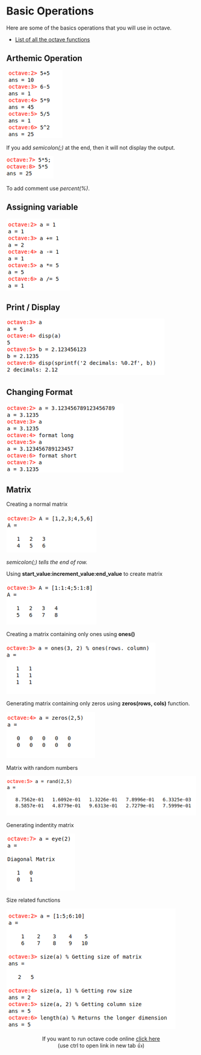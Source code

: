 # Basic Operations

Here are some of the basics operations that you will use in octave.

- [List of all the octave functions](https://octave.sourceforge.io/list_functions.php)

## Arthemic Operation

![](../../assets/arth_operation.png)

If you add *semicolon(;)* at the end, then it will not display the output.

![](../../assets/supress_operation.png)

To add comment use *percent(%)*.

## Assigning variable

![](../../assets/assignment_operations.png)

## Print / Display

![](../../assets/display_octave.png)

## Changing Format

![](../../assets/changing_format.png)

## Matrix

Creating a normal matrix  

![](../../assets/normal_matrix.png)

*semicolon(;) tells the end of row.*  

Using **start_value:increment_value:end_value** to create matrix

![](../../assets/matrix_using_colon.png)

Creating a matrix containing only ones using **ones()**  

![](../../assets/ones_matrix.png)

Generating matrix containing only zeros using **zeros(rows, cols)** function.  

![](../../assets/zeros_matrix.png)

Matrix with random numbers

![](../../assets/random_matrix.png)

Generating indentity matrix

![](../../assets/eye_matrix.png)

Size related functions

![](../../assets/matrix_size.png)

<p align="center">
    If you want to run octave code online <a href="https://octave-online.net/">click here</a><br>
    (use ctrl to open link in new tab &#128077;)
</p>
